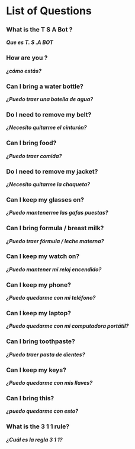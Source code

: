 # List of Questions

### What is the T S A Bot ?
***Que es T. S .A BOT***
### How are you ?
***¿cómo estás?***
### Can I bring a water bottle?
***¿Puedo traer una botella de agua?***
### Do I need to remove my belt?
***¿Necesito quitarme el cinturón?***
### Can I bring food?
***¿Puedo traer comida?***
### Do I need to remove my jacket?
***¿Necesito quitarme la chaqueta?***
### Can I keep my glasses on?
***¿Puedo mantenerme las gafas puestas?***
### Can I bring formula / breast milk?
***¿Puedo traer fórmula / leche materna?***
### Can I keep my watch on?
***¿Puedo mantener mi reloj encendido?***
### Can I keep my phone?
***¿Puedo quedarme con mi teléfono?***
### Can I keep my laptop?
***¿Puedo quedarme con mi computadora portátil?***
### Can I bring toothpaste?
***¿Puedo traer pasta de dientes?***
### Can I keep my keys?
***¿Puedo quedarme con mis llaves?***
### Can I bring this?
***¿puedo quedarme con esto?***
### What is the 3 1 1 rule?
***¿Cuál es la regla 3 1 1?***

